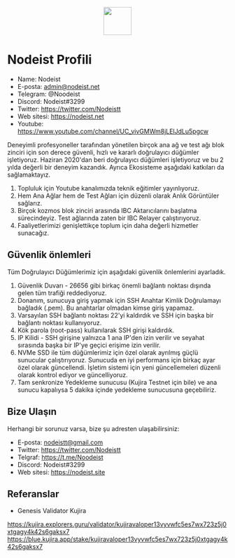 <p align="center"> <a href="https://nodeist.site/" target="_blank"><img src="https://raw.githubusercontent.com/Nodeist/Testnet_Kurulumlar/main/logo.png" width="64"/></a></p>

# Nodeist Profili

- Name: Nodeist
- E-posta: admin@nodeist.net
- Telegram: @Noodeist
- Discord: Nodeist#3299
- Twitter: https://twitter.com/Nodeistt
- Web sitesi: https://nodeist.net
- Youtube: https://www.youtube.com/channel/UC_vivGMWm8jLElJdLu5pgcw

Deneyimli profesyoneller tarafından yönetilen birçok ana ağ ve test ağı blok zinciri için son derece güvenli, hızlı ve kararlı doğrulayıcı düğümler işletiyoruz. Haziran 2020'dan beri doğrulayıcı düğümleri işletiyoruz ve bu 2 yılda değerli bir deneyim kazandık. Ayrıca Ekosisteme aşağıdaki katkıları da sağlamaktayız.

1. Topluluk için Youtube kanalımızda teknik eğitimler yayınlıyoruz.
2. Hem Ana Ağlar hem de Test Ağları için düzenli olarak Anlık Görüntüler sağlarız.
3. Birçok kozmos blok zinciri arasında IBC Aktarıcılarını başlatma sürecindeyiz. Test ağlarında zaten bir IBC Relayer çalıştırıyoruz.
4. Faaliyetlerimizi genişlettikçe toplum için daha değerli hizmetler sunacağız.


## Güvenlik önlemleri

Tüm Doğrulayıcı Düğümlerimiz için aşağıdaki güvenlik önlemlerini ayarladık.

1. Güvenlik Duvarı - 26656 gibi birkaç önemli bağlantı noktası dışında gelen tüm trafiği reddediyoruz.
2. Donanım, sunucuya giriş yapmak için SSH Anahtar Kimlik Doğrulamayı bağladık (.pem). Bu anahtarlar olmadan kimse giriş yapamaz.
3. Varsayılan SSH bağlantı noktası 22'yi kaldırdık ve SSH için başka bir bağlantı noktası kullanıyoruz.
4. Kök parola (root-pass) kullanılarak SSH girişi kaldırdık.
5. IP Kilidi - SSH girişine yalnızca 1 ana IP'den izin verilir ve seyahat sırasında başka bir IP'ye geçici erişime izin verilir.
6. NVMe SSD ile tüm düğümlerimiz için özel olarak ayrılmış güçlü sunucular çalıştırıyoruz. Sunucuda en iyi performans için birkaç ayar özel olarak güncellendi. İşletim sistemi için yeni güncellemeleri düzenli olarak kontrol ediyor ve güncelliyoruz.
7. Tam senkronize Yedekleme sunucusu (Kujira Testnet için bile) ve ana sunucu kapalıysa 5 dakika içinde yedekleme sunucusuna geçebiliriz.

## Bize Ulaşın

Herhangi bir sorunuz varsa, bize şu adresten ulaşabilirsiniz:

- E-posta: nodeistt@gmail.com
- Twitter: https://twitter.com/Nodeistt
- Telgraf: https://t.me/Noodeist
- Discord: Nodeist#3299
- Web sitesi: https://nodeist.site


## Referanslar
- Genesis Validator Kujira

https://kujira.explorers.guru/validator/kujiravaloper13vyvwfc5es7wx723z5j0xtgagy4k42s6gaksx7
https://blue.kujira.app/stake/kujiravaloper13vyvwfc5es7wx723z5j0xtgagy4k42s6gaksx7
